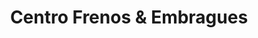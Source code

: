 ---
title: "Centro Frenos & Embragues"
url: /neuquen/centro-frenos-y-embragues/
shop: piezas de automóviles
---
